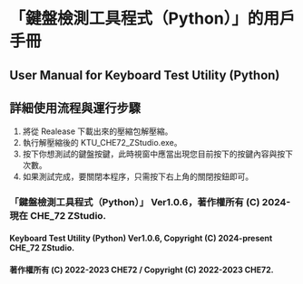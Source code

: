 # 「鍵盤檢測工具程式（Python）」的用戶手冊
## User Manual for Keyboard Test Utility (Python)

## 詳細使用流程與運行步驟
1. 將從 Realease 下載出來的壓縮包解壓縮。
2. 執行解壓縮後的 KTU_CHE72_ZStudio.exe。
3. 按下你想測試的鍵盤按鍵，此時視窗中應當出現您目前按下的按鍵內容與按下次數。
4. 如果測試完成，要關閉本程序，只需按下右上角的關閉按鈕即可。 

### 「鍵盤檢測工具程式（Python）」 Ver1.0.6，著作權所有 (C) 2024-現在 CHE_72 ZStudio.
#### Keyboard Test Utility (Python) Ver1.0.6, Copyright (C) 2024-present CHE_72 ZStudio.
#### 著作權所有 (C) 2022-2023 CHE72 / Copyright (C) 2022-2023 CHE72.